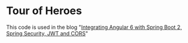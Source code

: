 # Tour of Heroes

This code is used in the blog "[Integrating Angular 6 with Spring Boot 2, Spring Security, JWT and CORS](http://blog.51cto.com/7308310/2072364)"
